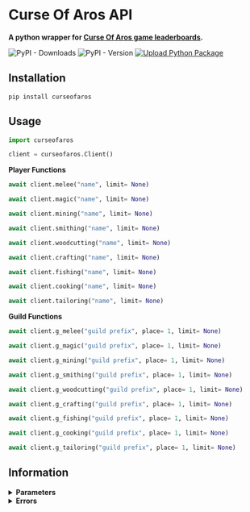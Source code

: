 # Curse Of Aros API
**A python wrapper for [Curse Of Aros game leaderboards](https://www.curseofaros.com).**

![PyPI - Downloads](https://img.shields.io/pypi/dw/curseofaros?color=g&label=Downloads&logo=pypi&style=for-the-badge)
![PyPI - Version](https://img.shields.io/pypi/v/curseofaros?style=for-the-badge)
[![Upload Python Package](https://github.com/Blank-c/Curse-Of-Aros-API/actions/workflows/python-publish.yml/badge.svg)](https://github.com/Blank-c/Curse-Of-Aros-API/actions/workflows/python-publish.yml)


## Installation
```
pip install curseofaros
```

## Usage
```python
import curseofaros

client = curseofaros.Client()
```


**Player Functions**
```python
await client.melee("name", limit= None)

await client.magic("name", limit= None)

await client.mining("name", limit= None)

await client.smithing("name", limit= None)

await client.woodcutting("name", limit= None)

await client.crafting("name", limit= None)

await client.fishing("name", limit= None)

await client.cooking("name", limit= None)

await client.tailoring("name", limit= None)
```


**Guild Functions**
```python
await client.g_melee("guild prefix", place= 1, limit= None)

await client.g_magic("guild prefix", place= 1, limit= None)

await client.g_mining("guild prefix", place= 1, limit= None)

await client.g_smithing("guild prefix", place= 1, limit= None)

await client.g_woodcutting("guild prefix", place= 1, limit= None)

await client.g_crafting("guild prefix", place= 1, limit= None)

await client.g_fishing("guild prefix", place= 1, limit= None)

await client.g_cooking("guild prefix", place= 1, limit= None)

await client.g_tailoring("guild prefix", place= 1, limit= None)
```

## Information
<details>
<summary><b>Parameters</b></summary><br>
<b>place (Int)</b> - Shows the <i>nth</i> result of the search.<br><b>limit (None or Int)</b> - Limits your search to the given number of pages <i>(first page is 0)</i>.<br>
</details>

<details>
<summary><b>Errors</b></summary><br>
<b>NotFound</b> - Raised when the search fails (when <i>limit</i> is reached or searched term is not found).
</details>
